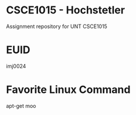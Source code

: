 # CSCE1015 - Hochstetler
Assignment repository for UNT CSCE1015
# EUID
imj0024
# Favorite Linux Command
apt-get moo
